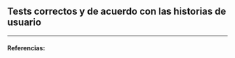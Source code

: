 ## Tests correctos y de acuerdo con las historias de usuario

<!-- ![](../Img/ "") -->


---
#### Referencias:

[]()

[]()